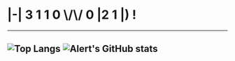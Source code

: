 # |-| 3 1 1 0   \\/\\/ 0 |2 1 |) !

---
![Top Langs](https://github-readme-stats.vercel.app/api/top-langs/?username=AlinaRinn&theme=onedark&hide_border=true&show_icons=true&layout=compact)
![Alert's GitHub stats](https://github-readme-stats.vercel.app/api?username=AlinaRinn&theme=onedark&hide_border=true&show_icons=true)
---
